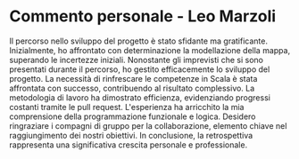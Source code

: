 # Commento personale - Leo Marzoli

Il percorso nello sviluppo del progetto è stato sfidante ma gratificante. Inizialmente, ho affrontato con determinazione la modellazione della mappa, superando le incertezze iniziali.
Nonostante gli imprevisti che si sono presentati durante il percorso, ho gestito efficacemente lo sviluppo del progetto. La necessità di rinfrescare le competenze in Scala è stata affrontata con successo, contribuendo al risultato complessivo.
La metodologia di lavoro ha dimostrato efficienza, evidenziando progressi costanti tramite le pull request. L'esperienza ha arricchito la mia comprensione della programmazione funzionale e logica.
Desidero ringraziare i compagni di gruppo per la collaborazione, elemento chiave nel raggiungimento dei nostri obiettivi. In conclusione, la retrospettiva rappresenta una significativa crescita personale e professionale.
